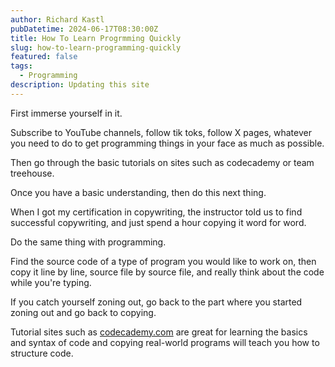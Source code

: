 ```yaml
---
author: Richard Kastl
pubDatetime: 2024-06-17T08:30:00Z
title: How To Learn Progrmming Quickly
slug: how-to-learn-programming-quickly
featured: false
tags:
  - Programming
description: Updating this site
---
```


First immerse yourself in it. 

Subscribe to YouTube channels, follow tik toks, follow X pages, whatever you need to do to get programming things in your face as much as possible. 

Then go through the basic tutorials on sites such as codecademy or team treehouse. 

Once you have a basic understanding, then do this next thing. 

When I got my certification in copywriting, the instructor told us to find successful copywriting, and just spend a hour copying it word for word. 

Do the same thing with programming. 

Find the source code of a type of program you would like to work on, then copy it line by line, source file by source file, and really think about the code while you're typing. 

If you catch yourself zoning out, go back to the part where you started zoning out and go back to copying. 

Tutorial sites such as <a href="codecademy.com">codecademy.com</a> are great for learning the basics and syntax of code and copying real-world programs will teach you how to structure code.